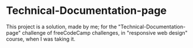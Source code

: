 # Technical-Documentation-page
This project is a solution, made by me; for the "Technical-Documentation-page" challenge of freeCodeCamp challenges, in "responsive web design" course, when I was taking it.
